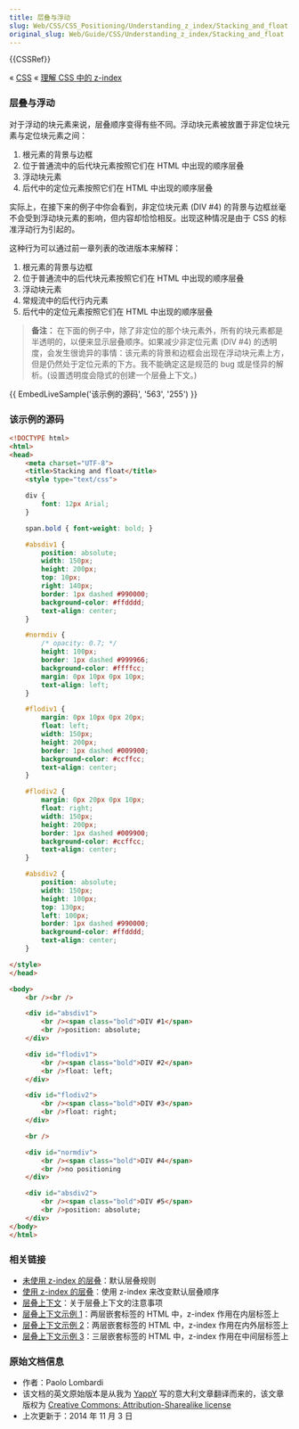 ```yaml
---
title: 层叠与浮动
slug: Web/CSS/CSS_Positioning/Understanding_z_index/Stacking_and_float
original_slug: Web/Guide/CSS/Understanding_z_index/Stacking_and_float
---
```


{{CSSRef}}

« [CSS](/zh-CN/CSS) « [理解 CSS 中的 z-index](/zh-CN/CSS/Understanding_z-index)

### 层叠与浮动

对于浮动的块元素来说，层叠顺序变得有些不同。浮动块元素被放置于非定位块元素与定位块元素之间：

1. 根元素的背景与边框
2. 位于普通流中的后代块元素按照它们在 HTML 中出现的顺序层叠
3. 浮动块元素
4. 后代中的定位元素按照它们在 HTML 中出现的顺序层叠

实际上，在接下来的例子中你会看到，非定位块元素 (DIV #4) 的背景与边框丝毫不会受到浮动块元素的影响，但内容却恰恰相反。出现这种情况是由于 CSS 的标准浮动行为引起的。

这种行为可以通过前一章列表的改进版本来解释：

1. 根元素的背景与边框
2. 位于普通流中的后代块元素按照它们在 HTML 中出现的顺序层叠
3. 浮动块元素
4. 常规流中的后代行内元素
5. 后代中的定位元素按照它们在 HTML 中出现的顺序层叠

> **备注：** 在下面的例子中，除了非定位的那个块元素外，所有的块元素都是半透明的，以便来显示层叠顺序。如果减少非定位元素 (DIV #4) 的透明度，会发生很诡异的事情：该元素的背景和边框会出现在浮动块元素上方，但是仍然处于定位元素的下方。我不能确定这是规范的 bug 或是怪异的解析。(设置透明度会隐式的创建一个层叠上下文。)

{{ EmbedLiveSample('该示例的源码', '563', '255') }}

### 该示例的源码

```html
<!DOCTYPE html>
<html>
<head>
    <meta charset="UTF-8">
    <title>Stacking and float</title>
    <style type="text/css">

    div {
        font: 12px Arial;
    }

    span.bold { font-weight: bold; }

    #absdiv1 {
        position: absolute;
        width: 150px;
        height: 200px;
        top: 10px;
        right: 140px;
        border: 1px dashed #990000;
        background-color: #ffdddd;
        text-align: center;
    }

    #normdiv {
        /* opacity: 0.7; */
        height: 100px;
        border: 1px dashed #999966;
        background-color: #ffffcc;
        margin: 0px 10px 0px 10px;
        text-align: left;
    }

    #flodiv1 {
        margin: 0px 10px 0px 20px;
        float: left;
        width: 150px;
        height: 200px;
        border: 1px dashed #009900;
        background-color: #ccffcc;
        text-align: center;
    }

    #flodiv2 {
        margin: 0px 20px 0px 10px;
        float: right;
        width: 150px;
        height: 200px;
        border: 1px dashed #009900;
        background-color: #ccffcc;
        text-align: center;
    }

    #absdiv2 {
        position: absolute;
        width: 150px;
        height: 100px;
        top: 130px;
        left: 100px;
        border: 1px dashed #990000;
        background-color: #ffdddd;
        text-align: center;
    }

</style>
</head>

<body>
    <br /><br />

    <div id="absdiv1">
        <br /><span class="bold">DIV #1</span>
        <br />position: absolute;
    </div>

    <div id="flodiv1">
        <br /><span class="bold">DIV #2</span>
        <br />float: left;
    </div>

    <div id="flodiv2">
        <br /><span class="bold">DIV #3</span>
        <br />float: right;
    </div>

    <br />

    <div id="normdiv">
        <br /><span class="bold">DIV #4</span>
        <br />no positioning
    </div>

    <div id="absdiv2">
        <br /><span class="bold">DIV #5</span>
        <br />position: absolute;
    </div>
</body>
</html>
```

### 相关链接

- [未使用 z-index 的层叠](/zh-CN/CSS/Understanding_z-index/Stacking_without_z-index)：默认层叠规则
- [使用 z-index 的层叠](/zh-CN/CSS/Understanding_z-index/Adding_z-index)：使用 z-index 来改变默认层叠顺序
- [层叠上下文](/zh-CN/CSS/Understanding_z-index/The_stacking_context)：关于层叠上下文的注意事项
- [层叠上下文示例 1](/zh-CN/docs/Web/CSS/CSS_Positioning/Understanding_z_index/Stacking_context_example_1)：两层嵌套标签的 HTML 中，z-index 作用在内层标签上
- [层叠上下文示例 2](/zh-CN/docs/Web/CSS/CSS_Positioning/Understanding_z_index/Stacking_context_example_2)：两层嵌套标签的 HTML 中，z-index 作用在内外层标签上
- [层叠上下文示例 3](/zh-CN/docs/Web/CSS/CSS_Positioning/Understanding_z_index/Stacking_context_example_3)：三层嵌套标签的 HTML 中，z-index 作用在中间层标签上

### 原始文档信息

- 作者：Paolo Lombardi
- 该文档的英文原始版本是从我为 [YappY](http://www.yappy.it) 写的意大利文章翻译而来的，该文章版权为 [Creative Commons: Attribution-Sharealike license](http://creativecommons.org/licenses/by-sa/2.0/)
- 上次更新于：2014 年 11 月 3 日
